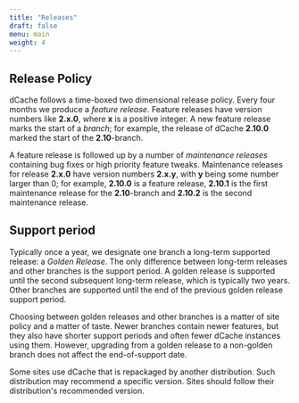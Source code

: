 ```yaml
---
title: "Releases"
draft: false
menu: main
weight: 4
---
```


## Release Policy

dCache follows a time-boxed two dimensional release policy. Every four months we produce a *feature release*. Feature releases have version numbers like **2.x.0**, where **x** is a positive integer.  A new feature release marks the start of a *branch*; for example, the release of dCache **2.10.0** marked the start of the
**2.10**-branch.

A feature release is followed up by a number of *maintenance releases* containing bug fixes or high priority feature tweaks. Maintenance releases for release **2.x.0** have
version numbers **2.x.y**, with **y** being some number larger than 0; for example, **2.10.0** is a feature release, **2.10.1** is the first maintenance release for the **2.10**-branch and **2.10.2** is the second maintenance release.

## Support period

Typically once a year, we designate one branch a long-term supported release: a *Golden Release*.  The only difference between long-term releases and other branches is the support
period.  A golden release is supported until the second subsequent long-term release, which is typically two years. Other branches are supported until the end of the previous
golden release support period.

Choosing between golden releases and other branches is a matter of site policy and a matter of taste.  Newer branches contain newer features, but they also have shorter support periods and often fewer dCache instances using them.  However, upgrading from a golden release to a non-golden branch does not affect the end-of-support date.

Some sites use dCache that is repackaged by another distribution.  Such distribution may recommend a specific version.  Sites should follow their distribution's recommended version.
